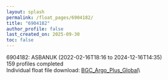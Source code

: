 ```yaml
---
layout: splash
permalink: /float_pages/6904182/
title: "6904182"
author_profile: false
last_created_on: 2025-09-30
toc: false
---
```

 
6904182: ASBANUK (2022-02-16T18:16 to 2024-12-16T14:35)\
159 profiles completed\
Individual float file download: [BGC_Argo_Plus_Global](https://ftp.soest.hawaii.edu/bgc_argo_plus/Individual_Floats/outliers_removed/6904182_Sprof_processed.nc)\
